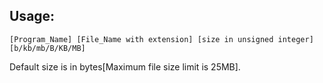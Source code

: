 ## Usage: ##

```
[Program_Name] [File_Name with extension] [size in unsigned integer] [b/kb/mb/B/KB/MB]
```

Default size is in bytes[Maximum file size limit is 25MB].
